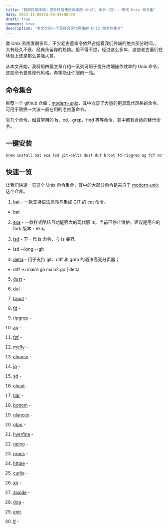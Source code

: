 ```yaml
---
title: "我的终端环境：提升终端使用效率的 shell 命令（四）- 现代 Unix 命令集"
date: 2023-11-05T15:40:41+08:00
draft: true
comment: true
description: "本文介绍一个更符合现代风格的 Unix 命令的集合"
---
```


类 Unix 系统发展多年，不少老古董命令依然占据着我们终端的绝大部分时间，，大有经久不衰、经典永留存的趋势。但不得不提，经过这么多年，这些老古董们在体验上还是那么差强人意。

从本文开始，我将用四篇文章介绍一系列可用于提升终端操作效率的 Unix 命令，这些命令更具现代风格，希望能让你眼前一亮。

## 命令集合

推荐一个 github 仓库：[modern-unix](https://github.com/ibraheemdev/modern-unix)，其中收录了大量的更具现代风格的命令，可用于替换一大波一直在用的老古董命令。

举几个命令，如最常用的 ls、cd、grep、find 等等命令，其中都有合适的替代命令。

## 一键安装

```zsh
brew install bat exa lsd git-delta dust duf broot fd ripgrep ag fzf mcfly choose jq sd cheat tldr bottom glances gtop hyperfine gping procs httpie curlie xh zoxide dog entr lf
```

## 快速一览

让我们快速一览这个 Unix 命令集合，其中的大部分命令是来自于 [modern-unix](https://github.com/ibraheemdev/modern-unix) 这个仓库。

1. [bat](https://github.com/sharkdp/bat) - 一款支持语法高亮与集成 GIT 的 cat 命令。

- bat 

2. [exa](https://github.com/ogham/exa) - 一款样式酷炫且功能强大的现代版 ls，当前已停止维护，建议是用它的 fork 版本 - eza。

3. [lsd](https://github.com/lsd-rs/lsd) - 下一代 ls 命令，与 ls 兼容。

- lsd --long --git

4. [delta](https://github.com/dandavison/delta) - 用于支持 git、diff 和 grep 的语法高亮分页器；

- diff -u main1.go main2.go | delta

5. [dust](https://github.com/bootandy/dust) - 

6. [duf](https://github.com/muesli/duf) -

7. [broot](https://github.com/Canop/broot) - 

8. [fd](https://github.com/sharkdp/fd) - 

9. [ripgrep](https://github.com/BurntSushi/ripgrep) - 

10. [ag](https://github.com/ggreer/the_silver_searcher) - 

11. [fzf](https://github.com/junegunn/fzf) - 

12. [mcfly](https://github.com/cantino/mcfly) - 

13. [choose](https://github.com/theryangeary/choose) - 

14. [jq](https://github.com/jqlang/jq) - 

15. [sd](https://github.com/chmln/sd) - 

16. [cheat](https://github.com/cheat/cheat) - 

17. [tldr](https://github.com/tldr-pages/tldr) -

18. [bottom](https://github.com/ClementTsang/bottom) - 

19. [glances](https://github.com/nicolargo/glances) - 

20. [gtop](https://github.com/aksakalli/gtop) - 

21. [hyerfine](https://github.com/sharkdp/hyperfine) - 

22. [gping](https://github.com/orf/gping) - 

23. [procs](https://github.com/dalance/procs) - 

24. [httpie](https://github.com/httpie/cli) - 

25. [curlie](https://github.com/rs/curlie) - 

26. [xh](https://github.com/ducaale/xh) - 

27. [zoxide](https://github.com/ajeetdsouza/zoxide) - 

28. [dog](https://github.com/ogham/dog) - 

29. [entr](https://github.com/eradman/entr)

30. [lf](https://github.com/gokcehan/lf) -
